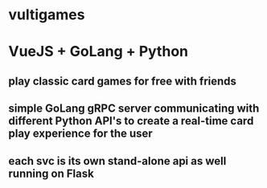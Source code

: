 # vultigames

# VueJS + GoLang + Python

## play classic card games for free with friends

## simple GoLang gRPC server communicating with different Python API's to create a real-time card play experience for the user

## each svc is its own stand-alone api as well running on Flask
